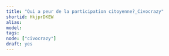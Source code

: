 ```yaml
---
title: "Qui a peur de la participation citoyenne?_Civocrazy"
shortid: HkjprDKEW
alias:
model:
tags:
node: ["civocrazy"]
draft: yes
---
```

